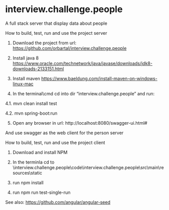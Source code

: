 # interview.challenge.people
A full stack server that display data about people

How to build, test, run and use the project server

1.    Download the project from url: https://github.com/orbartal/interview.challenge.people

2.    Install java 8 https://www.oracle.com/technetwork/java/javase/downloads/jdk8-downloads-2133151.html 

3.    Install maven https://www.baeldung.com/install-maven-on-windows-linux-mac 

4.    In the terminal\cmd cd into dir “interview.challenge.people” and run:

4.1.  mvn clean install test

4.2. mvn spring-boot:run

5.    Open any browser in url: http://localhost:8080/swagger-ui.html#

And use swagger as the web client for the person server

How to build, test, run and use the project client

1. Download and install NPM

2. In the terminla cd to \interview.challenge.people\code\interview.challenge.people\src\main\resources\static

3. run npm install 

4. run  npm run test-single-run

See also: https://github.com/angular/angular-seed
